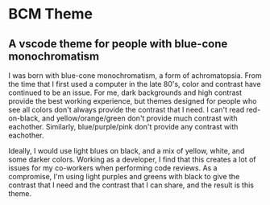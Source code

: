 # BCM Theme
## A vscode theme for people with blue-cone monochromatism

I was born with blue-cone monochromatism, a form of achromatopsia.  From the time that I first used a computer in the late 80's, color and contrast have continued to be an issue.  For me, dark backgrounds and high contrast provide the best working experience, but themes designed for people who see all colors don't always provide the contrast that I need.  I can't read red-on-black, and yellow/orange/green don't provide much contrast with eachother.  Similarly, blue/purple/pink don't provide any contrast with eachother.

Ideally, I would use light blues on black, and a mix of yellow, white, and some darker colors. Working  as a developer, I find that this creates a lot of issues for my co-workers when performing code reviews.  As a compromise, I'm using light purples and greens with black to give the contrast that I need and the contrast that I can share, and the result is this theme. 
